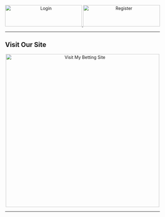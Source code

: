 <div align="center">
    <a href="https://tinyurl.com/3atxasnt" target="_blank">
        <img src="https://img.shields.io/badge/Login-0078D4?style=for-the-badge&logo=login&logoColor=white&labelColor=0078D4&fontSize=16" alt="Login" width="250" height="70">
    </a>
    <a href="https://tinyurl.com/3atxasnt" target="_blank">
        <img src="https://img.shields.io/badge/Register-28a745?style=for-the-badge&logo=signup&logoColor=white&labelColor=28a745&fontSize=16" alt="Register" width="250" height="70">
    </a>
</div>

---

## Visit Our Site

<!-- Image Section -->
<div align="center">
    <a href="https://tinyurl.com/3atxasnt" target="_blank">
        <img src="https://github.com/Tweb45/Tweb45/blob/main/siteimg.jpg?raw=true" alt="Visit My Betting Site" width="500">
    </a>
</div>

---
